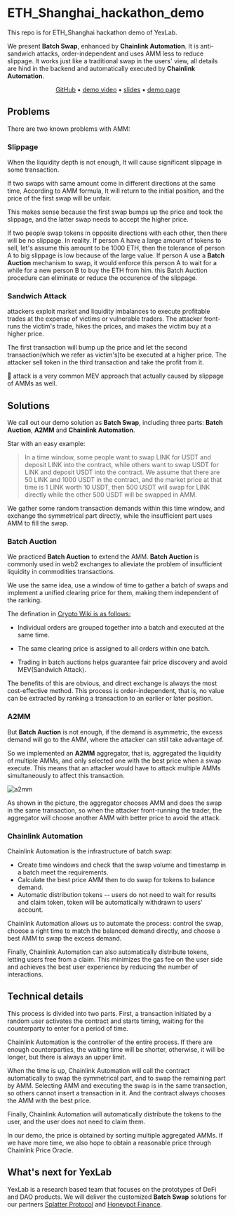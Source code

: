 # **ETH_Shanghai_hackathon_demo**

This repo is for ETH_Shanghai hackathon demo of YexLab.

We present **Batch Swap**, enhanced by **Chainlink Automation**.  It is anti-sandwich attacks, order-independent and uses AMM less to reduce slippage. It works just like a traditional swap in the users' view, all details are hind in the backend and automatically executed by  **Chainlink Automation**.

<p align="center">
  <a href="https://github.com/yexlab/ETH_SH_hackathon" target="_blank">GitHub</a> •
  <a href="https://youtu.be/_nhJQM-oWD4" target="_blank">demo video</a> •
  <a href="https://raw.githubusercontent.com/yexlab/ETH_SH_hackathon/main/docs/BatchSwapDemo.pdf" target="_blank">slides</a> •
  <a href="https://yexlab.vercel.app/demo1_swap" target="_blank">demo page</a> 
</p>

## **Problems**

There are two known problems with AMM: 

### **Slippage**

When the liquidity depth is not enough,  It will cause significant slippage in some transaction. 

If two swaps with same amount come in different directions at the same time, According to AMM formula, It will return to the initial position, and the price of the first swap will be unfair.

This makes sense because the first swap bumps up the price and took the slippage, and the latter swap needs to accept the higher price.

If two people swap tokens in opposite directions with each other, then there will be no slippage. In reality. If person A have a large amount of tokens to sell, let's assume this amount to be 1000 ETH, then the tolerance of person A to big slippage is low because of the large value. If person A use a **Batch Auction** mechanism to swap, it would enforce this person A to wait for a while for a new person B to buy the ETH from him. this Batch Auction procedure can eliminate or reduce the occurence of the slippage.

### **Sandwich Attack**

attackers exploit market and liquidity imbalances to execute profitable trades at the expense of victims or vulnerable traders. The attacker front-runs the victim's trade, hikes the prices, and makes the victim buy at a higher price.

The first transaction will bump up the price and let the second transaction(which we refer as victim's)to be executed at a higher price. The attacker sell token in the third transaction and take the profit from it.

🥪 attack is a very common MEV approach that actually caused by slippage of AMMs as well.


## **Solutions**

We call out our demo solution as **Batch Swap**, including three parts: **Batch Auction**, **A2MM** and **Chainlink Automation**.


Star with an easy example: 

> In a time window, some people want to swap LINK for USDT and deposit LINK into the contract, while others want to swap USDT for LINK and deposit USDT into the contract. We assume that there are 50 LINK and 1000 USDT in the contract, and the market price at that time is 1 LINK worth 10 USDT, then 500 USDT will swap for LINK directly while the other 500 USDT will be swapped in AMM.

We gather some random transaction demands within this time window, and exchange the symmetrical part directly, while the insufficient part uses AMM to fill the swap.

### **Batch Auction**

We practiced **Batch Auction** to extend the AMM. **Batch Auction** is commonly used in web2 exchanges to alleviate the problem of insufficient liquidity in commodities transactions. 

We use the same idea, use a window of time to gather a batch of swaps and implement a unified clearing price for them, making them independent of the ranking.

The defination in <ins> Crypto Wiki <ins> is as follows:

* Individual orders are grouped together into a batch and executed at the same time. 

* The same clearing price is assigned to all orders within one batch. 

* Trading in batch auctions helps guarantee fair price discovery and avoid MEV(Sandwich Attack).

The benefits of this are obvious, and direct exchange is always the most cost-effective method. This process is order-independent, that is, no value can be extracted by ranking a transaction to an earlier or later position.

### **A2MM**

But **Batch Auction** is not enough, if the demand is asymmetric, the excess demand will go to the AMM, where the attacker can still take advantage of. 

So we implemented an **A2MM** aggregator, that is, aggregated the liquidity of multiple AMMs, and only selected one with the best price when a swap execute. This means that an attacker would have to attack multiple AMMs simultaneously to affect this transaction.

![a2mm](https://raw.githubusercontent.com/yexlab/ETH_SH_hackathon/main/docs/images/A2MM.png)

As shown in the picture, the aggregator chooses AMM and does the swap in the same transaction, so when the attacker front-running the trader, the aggregator will choose another AMM with better price to avoid the attack.

### **Chainlink Automation**

Chainlink Automation is the infrastructure of batch swap:

* Create time windows and check that the swap volume and timestamp in a batch meet the requirements.
* Calculate the best price AMM then to do swap for tokens to balance demand.
* Automatic distribution tokens -- users do not need to wait for results and claim token, token will be automatically withdrawn to users' account.

Chainlink Automation allows us to automate the process: control the swap, choose a right time to match the balanced demand directly, and choose a best AMM to swap the excess demand.

Finally, Chainlink Automation can also automatically distribute tokens, letting users free from a claim. This minimizes the gas fee on the user side and achieves the best user experience by reducing the number of interactions.


## **Technical details**

This process is divided into two parts. First, a transaction initiated by a random user activates the contract and starts timing, waiting for the counterparty to enter for a period of time.

Chainlink Automation is the controller of the entire process. If there are enough counterparties, the waiting time will be shorter, otherwise, it will be longer, but there is always an upper limit.

When the time is up, Chainlink Automation will call the contract automatically to swap the symmetrical part, and to swap the remaining part by AMM. Selecting AMM and executing the swap is in the same transaction, so others cannot insert a transaction in it. And the contract always chooses the AMM with the best price.

Finally, Chainlink Automation will automatically distribute the tokens to the user, and the user does not need to claim them.

In our demo, the price is obtained by sorting multiple aggregated AMMs. If we have more time, we also hope to obtain a reasonable price through Chainlink Price Oracle.

## **What's next for YexLab**

YexLab is a research based team that focuses on the prototypes of DeFi and DAO products. We will deliver the customized  **Batch Swap** solutions for our partners [Splatter Protocol](https://www.splatterprotocol.xyz/) and [Honeypot Finance](https://twitter.com/honeypotfinance).